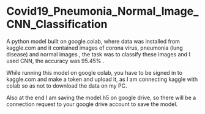 # Covid19_Pneumonia_Normal_Image_CNN_Classification
A python model built on google.colab, where data was installed from kaggle.com and it contained images of corona virus, pneumonia (lung disease) and normal images , the task was to classify these images and I used CNN, the accuracy was 95.45% .

While running this model on google colab, you have to be signed in to kaggle.com and make a token and upload it, as I am connecting kaggle with colab so as not to download the data on my PC.

Also at the end I am saving the model.h5 on google drive, so there will be a connection request to your google drive account to save the model.
